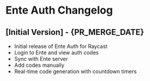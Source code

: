 # Ente Auth Changelog

## [Initial Version] - {PR_MERGE_DATE}

- Initial release of Ente Auth for Raycast
- Login to Ente and view auth codes
- Sync with Ente server
- Add codes manually
- Real-time code generation with countdown timers
